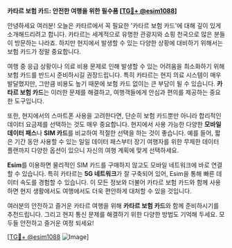 **카타르 보험 카드: 안전한 여행을 위한 필수품 [[TG💪+ @esim1088](https://t.me/s/esim1088)]**

안녕하세요 여러분! 오늘은 카타르에서 꼭 필요한 '카타르 보험 카드'에 대해 깊이 있게 소개해드리려고 합니다. 카타르는 세계적으로 유명한 관광지와 쇼핑 천국으로 많은 분들이 방문하는 나라죠. 하지만 현지에서 발생할 수 있는 다양한 상황에 대비하기 위해서는 보험 카드가 정말 중요합니다.

여행 중 응급 상황이나 의료 비용 문제로 인해 발생할 수 있는 어려움을 최소화하기 위해 보험 카드를 반드시 준비하시길 권장드립니다. 특히 카타르는 현지 의료 시스템이 매우 발달했지만, 그만큼 비용도 높기 때문에 보험 카드 없이는 큰 부담이 될 수 있습니다. **카타르 보험 카드**는 이러한 문제를 해결하고, 여행객들에게 안심과 편의를 제공하는 중요한 도구입니다.

또한, 현지에서의 스마트폰 사용을 고려한다면, 단순히 보험 카드뿐만 아니라 합리적인 데이터 요금제를 선택하는 것도 매우 중요합니다. 현지에서 사용 가능한 다양한 **모바일 데이터 패스**나 **SIM 카드**를 비교하여 적절한 선택을 하는 것이 좋습니다. 예를 들어, 짧은 기간 동안 사용할 수 있는 일일 데이터 패스부터 장기 여행자를 위한 무제한 데이터 플랜까지 다양한 옵션이 있으니 자신의 여행 계획에 맞게 선택하세요.

**Esim**를 이용하면 물리적인 SIM 카드를 구매하지 않고도 모바일 네트워크에 바로 연결할 수 있습니다. 특히 카타르는 **5G 네트워크**가 잘 구축되어 있어, Esim을 통해 빠른 데이터 속도를 경험할 수 있습니다. 이 모든 정보와 더불어 카타르 보험 카드와 함께 사용하면 현지 생활에서도 여행에서도 더욱 편안하게 대처할 수 있을 것입니다.

여러분의 안전하고 즐거운 카타르 여행을 위해 **카타르 보험 카드**와 함께 준비하시기를 추천드립니다. 그리고 현지 통신 문제를 해결하기 위한 다양한 방법도 기억해 두세요. 모두들 안전하고 즐거운 여정 되세요! 

[[TG💪+ @esim1088](https://t.me/s/esim1088) ![Image](https://i.postimg.cc/Y0z9fWf4/image.png)]